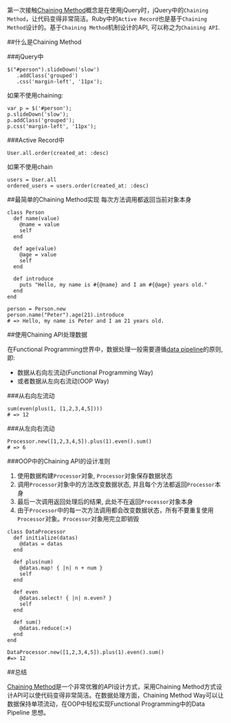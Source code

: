 第一次接触[Chaining Method](https://en.wikipedia.org/wiki/Method_chaining)概念是在使用jQuery时，jQuery中的`Chaining Method`，让代码变得非常简洁。Ruby中的`Active Record`也是基于`Chaining Method`设计的。基于`Chaining Method`机制设计的API, 可以称之为`Chaining API`.

##什么是Chaining Method

###jQuery中

```
$("#person").slideDown('slow')
   .addClass('grouped')
   .css('margin-left', '11px');
```

如果不使用chaining:	

```
var p = $('#person');
p.slideDown('slow');
p.addClass('grouped');
p.css('margin-left', '11px');
```

###Active Record中
```
User.all.order(created_at: :desc)
```

如果不使用chain	

```
users = User.all
ordered_users = users.order(created_at: :desc)
```

##最简单的Chaining Method实现
每次方法调用都返回当前对象本身

```
class Person
  def name(value)
    @name = value
    self
  end

  def age(value)
    @age = value
    self
  end

  def introduce
    puts "Hello, my name is #{@name} and I am #{@age} years old."
  end
end

person = Person.new
person.name("Peter").age(21).introduce
# => Hello, my name is Peter and I am 21 years old.
```

##使用Chaining API处理数据

在Functional Programming世界中，数据处理一般需要遵循[data pipeline](http://martinfowler.com/articles/collection-pipeline/)的原则,即: 

* 数据从右向左流动(Functional Programming Way)
* 或者数据从左向右流动(OOP Way)

###从右向左流动

```
sum(even(plus(1, [1,2,3,4,5])))
# => 12
```

###从左向右流动

```
Processor.new([1,2,3,4,5]).plus(1).even().sum()
# => 6
```

###OOP中的Chaining API的设计准则

1. 使用数据构建`Processor`对象, `Processor`对象保存数据状态
2. 调用`Processor`对象中的方法改变数据状态, 并且每个方法都返回`Processor`本身
3. 最后一次调用返回处理后的结果, 此处不在返回`Processor`对象本身
4. 由于`Processor`中的每一次方法调用都会改变数据状态，所有不要重复使用`Processor`对象。`Processor`对象用完立即销毁

```
class DataProcessor
  def initialize(datas)
    @datas = datas
  end

  def plus(num)
    @datas.map! { |n| n + num }
    self
  end

  def even
    @datas.select! { |n| n.even? }
    self
  end

  def sum()
    @datas.reduce(:+)
  end
end

DataProcessor.new([1,2,3,4,5]).plus(1).even().sum()
#=> 12
```

##总结

[Chaining Method](https://en.wikipedia.org/wiki/Method_chaining)是一个非常优雅的API设计方式，采用Chaining Method方式设计API可以使代码变得非常简洁。在数据处理方面，Chaining Method Way可以让数据保持单项流动，在OOP中轻松实现Functional Programming中的Data Pipeline 思想。
